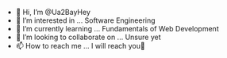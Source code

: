 - 👋 Hi, I’m @Ua2BayHey
- 👀 I’m interested in ... Software Engineering 
- 🌱 I’m currently learning ... Fundamentals of Web Development
- 💞️ I’m looking to collaborate on ... Unsure yet
- 📫 How to reach me ... I will reach you🤝

<!---
Ua2BayHey/Ua2BayHey is a ✨ special ✨ repository because its `README.md` (this file) appears on your GitHub profile.
You can click the Preview link to take a look at your changes.
--->
